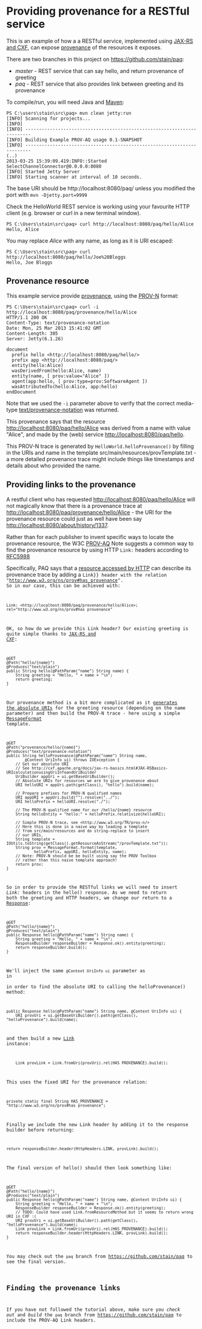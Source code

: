 Providing provenance for a RESTful service
==========================================

This is an example of how a a RESTful service, implemented using [JAX-RS and CXF](http://cxf.apache.org/docs/jax-rs-basics.html), can expose [provenance](http://www.w3.org/TR/prov-overview/) of the resources it exposes. 

There are two branches in this project on https://github.com/stain/paq:
* *master* - REST service that can say hello, and return provenance of greeting
* *paq* - REST service that also provides link between greeting and its provenance

To compile/run, you will need Java and [Maven](http://maven.apache.org/download.cgi):

    PS C:\users\stain\src\paq> mvn clean jetty:run
    [INFO] Scanning for projects...
    [INFO]
    [INFO] ------------------------------------------------------------------------
    [INFO] Building Example PROV-AQ usage 0.1-SNAPSHOT
    [INFO] ------------------------------------------------------------------------
    (..)    
    2013-03-25 15:39:09.419:INFO::Started SelectChannelConnector@0.0.0.0:8080
    [INFO] Started Jetty Server
    [INFO] Starting scanner at interval of 10 seconds.

The base URI should be http://localhost:8080/paq/ unless you modified the port with <code>mvn -Djetty.port=9999</code>
    
Check the HelloWorld REST service is working using your favourite HTTP client (e.g. browser or curl in a new terminal window). 

    PS C:\Users\stain\src\paq> curl http://localhost:8080/paq/hello/Alice
    Hello, Alice

You may replace *Alice* with any name, as long as it is URI escaped:

    PS C:\Users\stain\src\paq> curl http://localhost:8080/paq/hello/Joe%20Bloggs
    Hello, Joe Bloggs

Provenance resource
-------------------

This example service provide [provenance](http://www.w3.org/TR/prov-overview/),
using the [PROV-N](http://www.w3.org/TR/prov-n/) format:

    PS C:\Users\stain\src\paq> curl -i http://localhost:8080/paq/provenance/hello/Alice
    HTTP/1.1 200 OK
    Content-Type: text/provenance-notation
    Date: Mon, 25 Mar 2013 15:41:02 GMT
    Content-Length: 305
    Server: Jetty(6.1.26)
    
    document
      prefix hello <http://localhost:8080/paq/hello/>
      prefix app <http://localhost:8080/paq/>
      entity(hello:Alice)
      wasDerivedFrom(hello:Alice, name)
      entity(name, [ prov:value="Alice" ])
      agent(app:hello, [ prov:type=prov:SoftwareAgent ])
      wasAttributedTo(hello:Alice, app:hello)
    endDocument
    

Note that we used the <code>-i</code> parameter above to verify that the correct media-type [text/provenance-notation](http://www.iana.org/assignments/media-types/text/provenance-notation) was returned.

This provenance says that the resource <http://localhost:8080/paq/hello/Alice> was derived from a name with value "Alice", and made by the (web) service <http://localhost:8080/paq/hello>. 

This PROV-N trace is generated by <code>HelloWorld.helloProvenance()</code> by filling in the URIs and name in the template src/main/resources/provTemplate.txt - a more detailed provenance trace might include things like timestamps and details about who provided the name.   


Providing links to the provenance
---------------------------------

A restful client who has requested <http://localhost:8080/paq/hello/Alice> will not magically know that there is a provenance trace at <http://localhost:8080/paq/provenance/hello/Alice> - the URI for the provenance resource could just as well have been say <http://localhost:8080/about/history/1337>. 

Rather than for each publisher to invent specific ways to locate the provenance resource, the W3C [PROV-AQ](http://www.w3.org/TR/prov-aq/) Note suggests a common way to find the provenance resource by using HTTP <code>Link:</code> headers according to [RFC5988](http://tools.ietf.org/html/rfc5988)   


Specifically, PAQ says that a [resource accessed by HTTP](http://www.w3.org/TR/2013/WD-prov-aq-20130312/#resource-accessed-by-http) can 
describe its provenance trace by adding a <code>Link}} header with the relation "http://www.w3.org/ns/prov#has_provenance". So in our case, this can be achieved with:

    Link: <http://localhost:8080/paq/provenance/hello/Alice>; rel="http://www.w3.org/ns/prov#has_provenance"


OK, so how do we provide this Link header? Our existing greeting is
quite simple thanks to [JAX-RS and CXF](http://cxf.apache.org/docs/jax-rs-basics.html):

    @GET
    @Path("hello/{name}")
    @Produces("text/plain")
    public String hello(@PathParam("name") String name) {
        String greeting = "Hello, " + name + "\n";
        return greeting;
    }


Our provenance method is a bit more complicated as it [generates 
the absolute URIs](http://cxf.apache.org/docs/jax-rs-basics.html#JAX-RSBasics-URIcalculationusingUriInfoandUriBuilder) for the greeting resource (depending on the name parameter) and then build the PROV-N trace - here using a simple [MessageFormat](http://docs.oracle.com/javase/7/docs/api/java/text/MessageFormat.html) template.

    @GET
    @Path("provenance/hello/{name}")
    @Produces("text/provenance-notation")
    public String helloProvenance(@PathParam("name") String name,
            @Context UriInfo ui) throws IOException {
        // Get our absolute URI
        // See http://cxf.apache.org/docs/jax-rs-basics.html#JAX-RSBasics-URIcalculationusingUriInfoandUriBuilder       
        UriBuilder appUri = ui.getBaseUriBuilder();
        // Absolute URIs for resources we are to give provenance about
        URI helloURI = appUri.path(getClass(), "hello").build(name);        
        
        // Prepare prefixes for PROV-N qualified names
        URI appURI = appUri.build("").resolve("../");       
        URI helloPrefix = helloURI.resolve("./");
        
        // The PROV-N qualified name for our /hello/{name} resource
        String helloEntity = "hello:" + helloPrefix.relativize(helloURI);
        
        // Simple PROV-N trace, see <http://www.w3.org/TR/prov-n/>
        // Here this is done in a naive way by loading a template 
        // from src/main/resources and do string-replace to insert
        // our URIs.
        String template = IOUtils.toString(getClass().getResourceAsStream("/provTemplate.txt"));
        String prov = MessageFormat.format(template, 
                helloPrefix, appURI, helloEntity, name);
        // Note: PROV-N should be be built using say the PROV Toolbox 
        // rather than this naive template approach!
        return prov;
    }


So in order to provide the RESTful links we will need to insert *Link:*
headers in the hello() response. As we need to return both the greeting and HTTP headers, 
we change our return to a [Response](http://jax-rs-spec.java.net/nonav/2.0-SNAPSHOT/apidocs/javax/ws/rs/core/Response.html):

    @GET
    @Path("hello/{name}")
    @Produces("text/plain")
    public Response hello(@PathParam("name") String name) {
        String greeting = "Hello, " + name + "\n";
        ResponseBuilder responseBuilder = Response.ok().entity(greeting);
        return responseBuilder.build();
    }


We'll inject the same <code>@Context UriInfo ui</code> parameter as in  
in order to find the absolute URI to calling the helloProvenance() method:

    public Response hello(@PathParam("name") String name, @Context UriInfo ui) {
        URI provUri = ui.getBaseUriBuilder().path(getClass(), "helloProvenance").build(name);

and then build a new [Link](http://jax-rs-spec.java.net/nonav/2.0-SNAPSHOT/apidocs/javax/ws/rs/core/Link.html) instance:

        Link provLink = Link.fromUri(provUri).rel(HAS_PROVENANCE).build();

This uses the fixed URI for the provenance relation:

    private static final String HAS_PROVENANCE = "http://www.w3.org/ns/prov#has_provenance";

Finally we include the new Link header by adding it to the response builder before returning:

    return responseBuilder.header(HttpHeaders.LINK, provLink).build();

The final version of hello() should then look something like:


    @GET
    @Path("hello/{name}")
    @Produces("text/plain")
    public Response hello(@PathParam("name") String name, @Context UriInfo ui) {
        String greeting = "Hello, " + name + "\n";
        ResponseBuilder responseBuilder = Response.ok().entity(greeting);
        // TODO: Could have used Link.fromResourceMethod but it seems to return wrong URI in CXF :(
        URI provUri = ui.getBaseUriBuilder().path(getClass(), "helloProvenance").build(name);
        Link provLink = Link.fromUri(provUri).rel(HAS_PROVENANCE).build();
        return responseBuilder.header(HttpHeaders.LINK, provLink).build();
    }
    
You may check out the <code>paq</code> branch from https://github.com/stain/paq to see the final version.


Finding the provenance links
----------------------------
If you have not followed the tutorial above, make sure you *check out* and *build* 
the <code>paq</code> branch from https://github.com/stain/paq to include the PROV-AQ Link headers.



